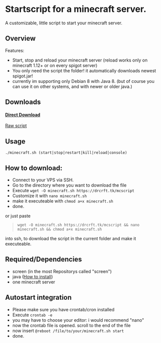 # Startscript for a minecraft server.
A customizable, little script to start your minecraft server.

## Overview
Features:
+ Start, stop and reload your minecraft server (reload works only on minecraft 1.12+ or on every spigot server)
+ You only need the script the folder! it automatically downloads newest spigot.jar!
+ currently im supporting only Debian 8 with Java 8. (but of course you can use it on other systems, and with newer or older java.)

## Downloads
#### [Direct Download](https://gitlab.com/lollilol/minecraft-server-startscript/raw/master/minecraft.sh?inline=false)

[Raw script](https://gitlab.com/lollilol/minecraft-server-startscript/raw/master/minecraft.sh)

## Usage
```
./minecraft.sh (start|stop|restart|kill|reload|console)
```

## How to download:

+ Connect to your VPS via SSH.
+ Go to the directory where you want to download the file
+ Execute `wget -O minecraft.sh https://drcrft.tk/mcscript`
+ Customize it with `nano minecraft.sh`
+ make it executeable with `chmod a+x minecraft.sh`
+ done.

or just paste
>`wget -O minecraft.sh https://drcrft.tk/mcscript && nano minecraft.sh && chmod a+x minecraft.sh`

into ssh, to download the script in the current folder and make it executeable.

## Required/Dependencies
+ screen (in the most Repositorys called "screen")
+ java ([How to install](debian8_java8.md))
+ one minecraft server

## Autostart integration
+ Please make sure you have crontab/cron installed
+ Execute `crontab -e`
+ you may have to choose your editor: i would recommend "nano"
+ now the crontab file is opened. scroll to the end of the file
+ now insert `@reboot /file/to/your/minecraft.sh start`
+ done.
